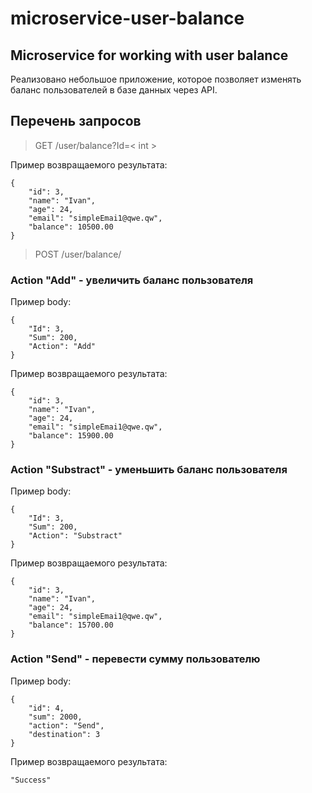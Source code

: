 # microservice-user-balance
## Microservice for working with user balance

Реализовано небольшое приложение, которое позволяет изменять баланс пользователей в базе данных через API.

## Перечень запросов

> GET /user/balance?Id=< int >

Пример возвращаемого результата:

    {
        "id": 3,
        "name": "Ivan",
        "age": 24,
        "email": "simpleEmai1@qwe.qw",
        "balance": 10500.00
    }

> POST /user/balance/

### Action "Add" - увеличить баланс пользователя

Пример body:

    {
        "Id": 3,
        "Sum": 200,
        "Action": "Add"
    }

Пример возвращаемого результата:

    {
        "id": 3,
        "name": "Ivan",
        "age": 24,
        "email": "simpleEmai1@qwe.qw",
        "balance": 15900.00
    }

### Action "Substract" - уменьшить баланс пользователя

Пример body:

    {
        "Id": 3,
        "Sum": 200,
        "Action": "Substract"
    }

Пример возвращаемого результата:

    {
        "id": 3,
        "name": "Ivan",
        "age": 24,
        "email": "simpleEmai1@qwe.qw",
        "balance": 15700.00
    }

### Action "Send" - перевести сумму пользователю

Пример body:

    {
        "id": 4,
        "sum": 2000,
        "action": "Send",
        "destination": 3
    }

Пример возвращаемого результата:

    "Success"